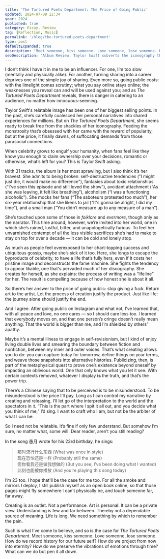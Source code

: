 ```yaml
---
title: 'The Tortured Poets Department: The Price of Going Public'
updated: 2024-07-09 22:34
year: 2024
published: true
category: Essay, Review
tag: [Reflection, Music]
permalink: '/blog/the-tortured-poets-department'
type: post
defaultExpanded: true
description: 'Meet someone, kiss someone. Love someone, lose someone. How do we record history for our future self? How do we project from now into eternity? How do we preserve the vibrations of emotions through time? What can we do but pen it all down.'
seoDescription: "Album Review: Taylor Swift subverts the iconography that's become her in The Tortured Poets Department. She's resentful and furious, of all the things she's sacrificed to stay on top. She admits to a lot of flaws and mocks her fans. But what makes this album compelling is how honest she is about it all in this genuine sprawl."
---
```


I don’t think I have it in me to be an influencer. For one, I’m too slow (mentally and physically alike). For another, turning sharing into a career deprives one of the simple joy of sharing. Even more so, going public costs: with the limelight comes scrutiny; what you say online stays online; the weaknesses you reveal can and will be used against you; and as _The Tortured Poets Department_ reveals, there is danger in catering to an audience, no matter how innocuous-seeming.

Taylor Swift's relatable image has been one of her biggest selling points. In the past, she’s carefully coalesced her personal narratives into shared experiences for millions. But on _The Tortured Poets Department_, she seems ready to break free from the shackles of her iconography. Feeding the monstrosity that’s obsessed with her came with the reward of popularity, but at the price, it finally dawns, of suffocating demands from those parasocial connections.

When celebrity grows to engulf your humanity, when fans feel like they know you enough to claim ownership over your decisions, romantic or otherwise, what’s left for you? This is Taylor Swift asking.

With 31 tracks, the album is her most sprawling, but I also think it’s her bravest. She admits to being broken: self-destructive tendencies ("I might just die, it would make no difference"), fantasies about toxic relationships (“I've seen this episode and still loved the show”), avoidant attachment (“As she was leaving, it felt like breathing”), alcoholism (“I was a functioning alcoholic”). She mocks her fans (“The saboteurs protested too much”), her six-year relationship that she likens to jail (“It's gonna be alright, I did my time”), and a small man (“You didn’t measure up to any measure of a man”).

She’s touched upon some of those in _folklore_ and _evermore_, though only as the narrator. This time around, however, we’re invited into her world, one in which she’s ruined, lustful, bitter, and unapologetically furious. To feel her unvarnished contempt of all the less visible sacrifices she’s had to make to stay on top for over a decade — it can be cold and lonely atop.

As much as people feel overexposed to her chart-topping success and ubiquitous gossip, maybe she’s sick of it too. Here, she longs to escape the byproducts of celebrity, to have a life that’s fully hers, even if it costs her pristine image and deconstructs the fame machine. She fights the tendency to appear likable, one that's pervaded much of her discography. She creates for herself, as she explains: the process of writing was a “lifeline” for her. The result is compelling because of how honest she is about it all.

So there’s her answer to the price of going public: stop giving a fuck. Return art to the artist. Let the process of creation justify the product. Just like life: the journey alone should justify the end.

And I agree. After going public on Instagram and what not, I’ve learned that, with all peace and love, no one cares — so I should care less too. I learned that everybody moves on, and that one person’s cringe doesn’t really mean anything. That the world is bigger than me, and I’m shielded by others’ apathy.  

Maybe it’s a mental illness to engage in self-revisionism, but I kind of enjoy living double lives and smearing the boundary between fiction and nonfiction, between my inner and outer voices. That’s what creating allows you to do: you can capture today for tomorrow, define things on your terms, and weave those snapshots into alternative histories. Publicizing, then, is part of the metaphysical quest to prove one’s existence beyond oneself by impacting an oblivious world. One that only knows what you let it see. With certain contexts removed, whatever I display **is** the truth, and that’s the power trip. 

There’s a Chinese saying that to be perceived is to be misunderstood. To be misunderstood is the price I'll pay. Long as I can control my narrative by creating and releasing, I'll let go of the interpretation to the world and the spectators in it. “This is the part where I spit it all out, and you decide what you think of me,” I’d sing. I want to craft who I am, but not be the arbiter of what I can be.

So I need not be relatable. It’s fine if only few understand. But somehow I’m sure, no matter what, some will. Dear reader, aren’t you still reading?

In the song 愚月 wrote for his 23rd birthday, he sings:

> 那时流行什么东西 (What was once in style)  
> 现在恐怕还是一样 (Probably still the same)  
> 但你看我还是做我想做的 (But you see, I’ve been doing what I wanted)  
> 此刻也能被你播放 (And you’re playing this song today)

I’m 23 too. I hope that'll be the case for me too. For all the smoke and mirrors I deploy, I still publish myself as an open book online, so that those pages might fly somewhere I can’t physically be, and touch someone far, far away.

Creating is an outlet. Not a performance. Art is personal. It can be a private view. Understanding is few and far between. Thereby not a dependable source of meaning. Life is long. We need something by which to remember the pain. 

Such is what I've come to believe, and so is the case for _The Tortured Poets Department_. Meet someone, kiss someone. Love someone, lose someone. How do we record history for our future self? How do we project from now into eternity? How do we preserve the vibrations of emotions through time? What can we do but pen it all down.
